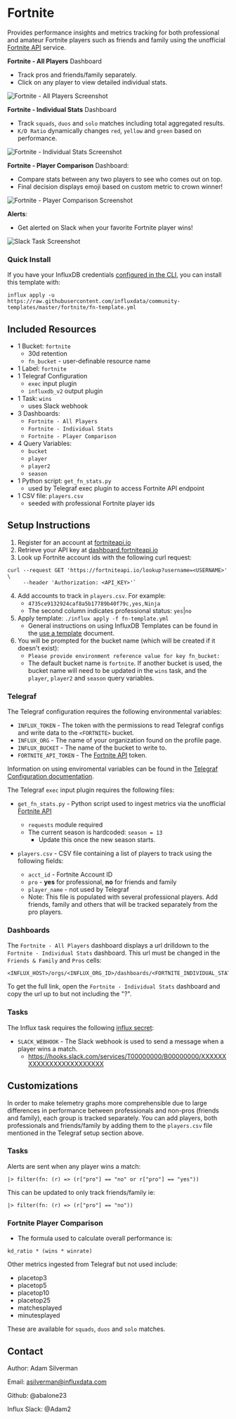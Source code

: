 # Fortnite

Provides performance insights and metrics tracking for both professional and amateur Fortnite players such as friends and family using the unofficial [Fortnite API](https://fortniteapi.io/) service.

**Fortnite - All Players** Dashboard
- Track pros and friends/family separately.
- Click on any player to view detailed individual stats.

![Fortnite - All Players Screenshot](fortnite-all-players-screenshot.png)

**Fortnite - Individual Stats** Dashboard
- Track `squads`, `duos` and `solo` matches including total aggregated results.
- `K/D Ratio` dynamically changes `red`, `yellow` and `green` based on performance.

![Fortnite - Individual Stats Screenshot](fortnite-individual-stats-screenshot.png)

**Fortnite - Player Comparison** Dashboard:
- Compare stats between any two players to see who comes out on top.
- Final decision displays emoji based on custom metric to crown winner!

![Fortnite - Player Comparison Screenshot](fortnite-player-comparison-screenshot.png)

**Alerts**:
- Get alerted on Slack when your favorite Fortnite player wins!

![Slack Task Screenshot](fortnite-task-slack-screenshot.png)

### Quick Install

If you have your InfluxDB credentials [configured in the CLI](Vhttps://v2.docs.influxdata.com/v2.0/reference/cli/influx/config/), you can install this template with:

```
influx apply -u https://raw.githubusercontent.com/influxdata/community-templates/master/fortnite/fn-template.yml
```

## Included Resources
- 1 Bucket: `fortnite`
    - 30d retention
    - `fn_bucket` - user-definable resource name
- 1 Label: `fortnite`
- 1 Telegraf Configuration
    - `exec` input plugin
    - `influxdb_v2` output plugin
- 1 Task: `wins`
    - uses Slack webhook
- 3 Dashboards:
    - `Fortnite - All Players`
    - `Fortnite - Individual Stats`
    - `Fortnite - Player Comparison`
- 4 Query Variables:
    - `bucket`
    - `player`
    - `player2`
    - `season`
- 1 Python script: `get_fn_stats.py`
    - used by Telegraf exec plugin to access Fortnite API endpoint
- 1 CSV file: `players.csv`
    - seeded with professional Fortnite player ids

## Setup Instructions

1. Register for an account at [fortniteapi.io](fortniteapi.io)
2. Retrieve your API key at [dashboard.fortniteapi.io](dashboard.fortniteapi.io)
3. Look up Fortnite account ids with the following curl request:
```
curl --request GET 'https://fortniteapi.io/lookup?username=<USERNAME>' \
     --header 'Authorization: <API_KEY>'`
```
4. Add accounts to track in `players.csv`. For example:
    - `4735ce9132924caf8a5b17789b40f79c,yes,Ninja`
    - The second column indicates professional status: `yes`|`no`
5. Apply template: `./influx apply -f fn-template.yml`
    - General instructions on using InfluxDB Templates can be found in the [use a template](../docs/use_a_template.md) document.
6. You will be prompted for the bucket name (which will be created if it doesn't exist):
    - `Please provide environment reference value for key fn_bucket:`
    - The default bucket name is `fortnite`. If another bucket is used, the bucket name will need to be updated in the `wins` task, and the `player`, `player2` and `season` query variables.

### Telegraf
The Telegraf configuration requires the following environmental variables:
- `INFLUX_TOKEN` - The token with the permissions to read Telegraf configs and write data to the `<FORTNITE>` bucket.
- `INFLUX_ORG` - The name of your organization found on the profile page.
- `INFLUX_BUCKET` - The name of the bucket to write to.
- `FORTNITE_API_TOKEN` - The [Fortnite API](https://fortniteapi.io/) token.

Information on using enviromental variables can be found in the [Telegraf Configuration documentation](https://github.com/influxdata/telegraf/blob/master/docs/CONFIGURATION.md#environment-variables).

The Telegraf `exec` input plugin requires the following files:
- `get_fn_stats.py` - Python script used to ingest metrics via the unofficial [Fortnite API](https://fortniteapi.io/)
    - `requests` module required
    - The current season is hardcoded: `season = 13`
        - Update this once the new season starts.

- `players.csv` - CSV file containing a list of players to track using the following fields:
    - `acct_id` - Fortnite Account ID
    - `pro` - **yes** for professional, **no** for friends and family
    - `player_name` - not used by Telegraf
    - Note: This file is populated with several professional players. Add friends, family and others that will be tracked separately from the pro players.

### Dashboards
The `Fortnite - All Players` dashboard displays a url drilldown to the `Fortnite - Individual Stats` dashboard. This url must be changed in the `Friends & Family` and `Pros` cells:
```
<INFLUX_HOST>/orgs/<INFLUX_ORG_ID>/dashboards/<FORTNITE_INDIVIDUAL_STATS_DASHBOARD_ID>
```
To get the full link, open the `Fortnite - Individual Stats` dashboard and copy the url up to but not including the "?".

### Tasks
The Influx task requires the following [influx secret](https://v2.docs.influxdata.com/v2.0/reference/cli/influx/secret/):

- `SLACK_WEBHOOK` - The Slack webhook is used to send a message when a player wins a match.
    - https://hooks.slack.com/services/T00000000/B00000000/XXXXXXXXXXXXXXXXXXXXXXXX

## Customizations

In order to make telemetry graphs more comprehensible due to large differences in performance between professionals and non-pros (friends and family), each group is tracked separately. You can add players, both professionals and friends/family by adding them to the `players.csv` file mentioned in the Telegraf setup section above.

### Tasks
Alerts are sent when any player wins a match:
```
|> filter(fn: (r) => (r["pro"] == "no" or r["pro"] == "yes"))
```
This can be updated to only track friends/family ie:
```
|> filter(fn: (r) => (r["pro"] == "no"))
```

### Fortnite Player Comparison
 - The formula used to calculate overall performance is:
```
kd_ratio * (wins * winrate)
```

Other metrics ingested from Telegraf but not used include:
- placetop3
- placetop5
- placetop10
- placetop25
- matchesplayed
- minutesplayed

These are available for `squads`, `duos` and `solo` matches.

## Contact

Author: Adam Silverman

Email: asilverman@influxdata.com

Github: @abalone23

Influx Slack: @Adam2